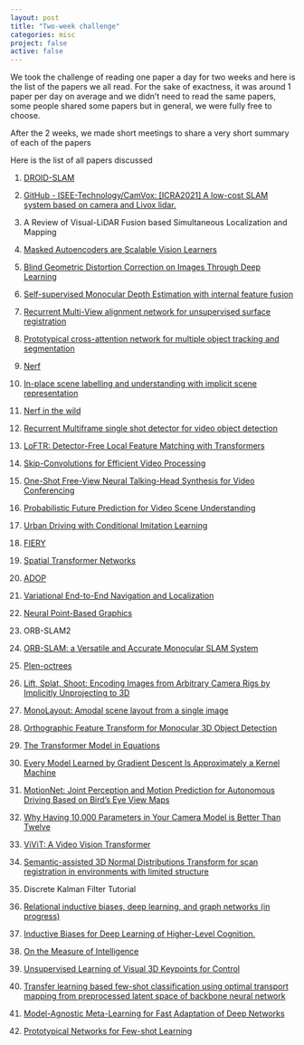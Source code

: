 ```yaml
---
layout: post
title: "Two-week challenge"
categories: misc
project: false
active: false
---
```


We took the challenge of reading one paper a day for two weeks and here is the list of the papers we all read. For the sake of exactness, it was around 1 paper per day on average and we didn’t need to read the same papers, some people shared some papers but in general, we were fully free to choose. 

After the 2 weeks, we made short meetings to share a very short summary of each of the papers

Here is the list of all papers discussed

1. [DROID-SLAM](https://github.com/princeton-vl/droid-slam)

2. [GitHub - ISEE-Technology/CamVox: [ICRA2021] A low-cost SLAM system based on camera and Livox lidar.](https://github.com/ISEE-Technology/CamVox "https://github.com/ISEE-Technology/CamVox")

3. A Review of Visual-LiDAR Fusion based Simultaneous Localization and Mapping

4. [Masked Autoencoders are Scalable Vision Learners](https://arxiv.org/abs/2111.06377)

5. [Blind Geometric Distortion Correction on Images Through Deep Learning](https://arxiv.org/abs/1909.03459)

6. [Self-supervised Monocular Depth Estimation with internal feature fusion](https://arxiv.org/abs/2110.09482)

7. [Recurrent Multi-View alignment network for unsupervised surface registration](https://arxiv.org/abs/2011.12104)

8. [Prototypical cross-attention network for multiple object tracking and segmentation](https://arxiv.org/abs/2106.11958)

9. [Nerf](https://www.matthewtancik.com/nerf)

10. [In-place scene labelling and understanding with implicit scene representation](https://arxiv.org/abs/2103.15875)

11. [Nerf in the wild](https://nerf-w.github.io/)

12. [Recurrent Multiframe single shot detector for video object detection](http://users.eecs.northwestern.edu/~asb479/papers/bmvc_2018.pdf)

13. [LoFTR: Detector-Free Local Feature Matching with Transformers](https://zju3dv.github.io/loftr/)

14. [Skip-Convolutions for Efficient Video Processing](https://arxiv.org/abs/2104.11487)

15. [One-Shot Free-View Neural Talking-Head Synthesis for Video Conferencing](https://nvlabs.github.io/face-vid2vid/)

16. [Probabilistic Future Prediction for Video Scene Understanding](https://arxiv.org/abs/2003.06409) 

17. [Urban Driving with Conditional Imitation Learning](https://arxiv.org/abs/1912.00177) 

18. [FIERY](https://wayve.ai/blog/fiery-future-instance-prediction-birds-eye-view/)

19. [Spatial Transformer Networks](https://arxiv.org/abs/1506.02025)

20. [ADOP](https://github.com/darglein/ADOP) 

21. [Variational End-to-End Navigation and Localization](https://arxiv.org/abs/1811.10119) 

22. [Neural Point-Based Graphics](https://arxiv.org/abs/1906.08240) 

23. ORB-SLAM2

24. [ORB-SLAM: a Versatile and Accurate Monocular SLAM System](https://arxiv.org/abs/1502.00956)

25. [Plen-octrees](https://alexyu.net/plenoctrees/)

26. [Lift, Splat, Shoot: Encoding Images from Arbitrary Camera Rigs by Implicitly Unprojecting to 3D](https://arxiv.org/abs/2008.05711)

27. [MonoLayout: Amodal scene layout from a single image](https://arxiv.org/abs/2002.08394)

28. [Orthographic Feature Transform for Monocular 3D Object Detection](https://arxiv.org/abs/1811.08188)

29. [The Transformer Model in Equations](https://johnthickstun.com/docs/transformers.pdf)

30. [Every Model Learned by Gradient Descent Is Approximately a Kernel Machine](https://arxiv.org/abs/2012.00152)

31. [MotionNet: Joint Perception and Motion Prediction for Autonomous Driving Based on Bird’s Eye View Maps](https://arxiv.org/abs/2003.06754)

32. [Why Having 10,000 Parameters in Your Camera Model is Better Than Twelve](https://arxiv.org/abs/1912.02908)

33. [ViViT: A Video Vision Transformer](https://arxiv.org/abs/2103.15691)

34. [Semantic-assisted 3D Normal Distributions Transform for scan registration in environments with limited structure](http://iliad-project.eu/wp-content/uploads/papers/iros_se_ndt.pdf)

35. Discrete Kalman Filter Tutorial

36. [Relational inductive biases, deep learning, and graph networks (in progress)](https://arxiv.org/abs/1806.01261)

37. [Inductive Biases for Deep Learning of Higher-Level Cognition.](https://arxiv.org/abs/2011.15091)

38. [On the Measure of Intelligence](https://arxiv.org/abs/1911.01547)

39. [Unsupervised Learning of Visual 3D Keypoints for Control](https://arxiv.org/abs/2106.07643)

40. [Transfer learning based few-shot classification using optimal transport mapping from preprocessed latent space of backbone neural network](https://arxiv.org/abs/2102.05176)

41. [Model-Agnostic Meta-Learning for Fast Adaptation of Deep Networks](https://arxiv.org/abs/1703.03400)

42. [Prototypical Networks for Few-shot Learning](https://papers.nips.cc/paper/2017/hash/cb8da6767461f2812ae4290eac7cbc42-Abstract.html#:~:text=Prototypical%20Networks%20learn%20a%20metric,regime%2C%20and%20achieve%20excellent%20results.)